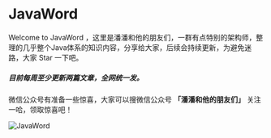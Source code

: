 # JavaWord

Welcome to JavaWord ，这里是潘潘和他的朋友们，一群有点特别的架构师，整理的几乎整个Java体系的知识内容，分享给大家，后续会持续更新，为避免迷路，大家 Star 一下吧。

##### 目前每周至少更新两篇文章，全网统一发。

微信公众号有准备一些惊喜，大家可以搜微信公众号 **「潘潘和他的朋友们」** 关注一哈，领取惊喜吧！

![JavaWord](https://camo.githubusercontent.com/64c206892bcc5a89df72e391ad23a0f76c4a99bacead85e748ca52e1ebb79c45/68747470733a2f2f696d672d626c6f672e6373646e696d672e636e2f323032303132303831303237313235342e706e67)
